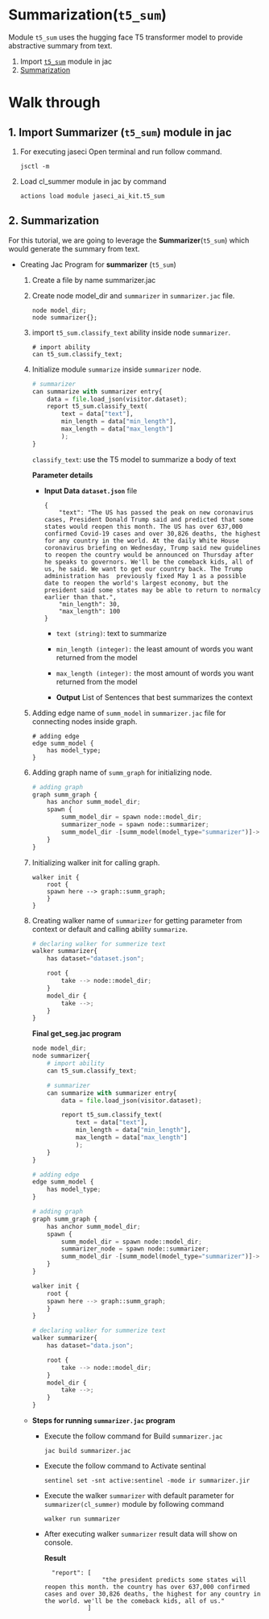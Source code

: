 # **Summarization(`t5_sum`)**

Module `t5_sum` uses the hugging face T5 transformer model to provide abstractive summary from text.

1. Import [`t5_sum`](#1-import-summarizer-t5_sum-module-in-jac) module in jac
2. [Summarization](#2-summarization)

# **Walk through**

## **1. Import Summarizer (`t5_sum`) module in jac**
1. For executing jaseci Open terminal and run follow command.
    ```
    jsctl -m
    ```
2.  Load cl_summer module in jac by command
    ```
    actions load module jaseci_ai_kit.t5_sum
    ```


## **2. Summarization**
For this tutorial, we are going to leverage the **Summarizer**(`t5_sum`) which would generate the summary from text.

* Creating Jac Program for **summarizer** (`t5_sum`)

    1. Create a file by name summarizer.jac
    2. Create node model_dir and `summarizer` in `summarizer.jac` file.

        ```
        node model_dir;
        node summarizer{};
        ```
    3. import `t5_sum.classify_text` ability inside node `summarizer`.

        ```
        # import ability
        can t5_sum.classify_text;
        ```

    4. Initialize module `summarize` inside `summarizer` node.

        ```python
        # summarizer
        can summarize with summarizer entry{
            data = file.load_json(visitor.dataset);
            report t5_sum.classify_text(
                text = data["text"],
                min_length = data["min_length"],
                max_length = data["max_length"]
                );
        }
        ```
        `classify_text`: use the T5 model to summarize a body of text

        **Parameter details**
        * **Input Data**  **`dataset.json`** file

            ```
            {
                "text": "The US has passed the peak on new coronavirus cases, President Donald Trump said and predicted that some states would reopen this month. The US has over 637,000 confirmed Covid-19 cases and over 30,826 deaths, the highest for any country in the world. At the daily White House coronavirus briefing on Wednesday, Trump said new guidelines to reopen the country would be announced on Thursday after he speaks to governors. We'll be the comeback kids, all of us, he said. We want to get our country back. The Trump administration has  previously fixed May 1 as a possible date to reopen the world's largest economy, but the president said some states may be able to return to normalcy earlier than that.",
                "min_length": 30,
                "max_length": 100
            }
            ```
            * `text (string)`: text to summarize
            * `min_length (integer):` the least amount of words you want returned from the model
            * `max_length (integer):` the most amount of words you want returned from the model

            * **Output**
            List of Sentences that best summarizes the context

    5. Adding edge name of `summ_model` in `summarizer.jac` file for connecting nodes inside graph.
        ```
        # adding edge
        edge summ_model {
            has model_type;
        }
        ```
    6. Adding graph name of `summ_graph` for initializing node.
        ```python
        # adding graph
        graph summ_graph {
            has anchor summ_model_dir;
            spawn {
                summ_model_dir = spawn node::model_dir;
                summarizer_node = spawn node::summarizer;
                summ_model_dir -[summ_model(model_type="summarizer")]-> summarizer_node;
            }
        }
        ```
    7. Initializing walker init for calling graph.
        ```
        walker init {
            root {
            spawn here --> graph::summ_graph;
            }
        }
        ```
    8. Creating walker name of `summarizer` for getting parameter from context or default and calling ability `summarize`.
        ```python
        # declaring walker for summerize text
        walker summarizer{
            has dataset="dataset.json";

            root {
                take --> node::model_dir;
            }
            model_dir {
                take -->;
            }
        }
        ```
        **Final get_seg.jac program**
        ```python
        node model_dir;
        node summarizer{
            # import ability
            can t5_sum.classify_text;

            # summarizer
            can summarize with summarizer entry{
                data = file.load_json(visitor.dataset);

                report t5_sum.classify_text(
                    text = data["text"],
                    min_length = data["min_length"],
                    max_length = data["max_length"]
                    );
            }
        }

        # adding edge
        edge summ_model {
            has model_type;
        }

        # adding graph
        graph summ_graph {
            has anchor summ_model_dir;
            spawn {
                summ_model_dir = spawn node::model_dir;
                summarizer_node = spawn node::summarizer;
                summ_model_dir -[summ_model(model_type="summarizer")]-> summarizer_node;
            }
        }

        walker init {
            root {
            spawn here --> graph::summ_graph;
            }
        }

        # declaring walker for summerize text
        walker summarizer{
            has dataset="data.json";

            root {
                take --> node::model_dir;
            }
            model_dir {
                take -->;
            }
        }
        ```
    * **Steps for running `summarizer.jac` program**

        * Execute the follow command for Build `summarizer.jac`

            ```
            jac build summarizer.jac
            ```
        * Execute the follow command to Activate sentinal

            ```
            sentinel set -snt active:sentinel -mode ir summarizer.jir
            ```
        * Execute the walker `summarizer` with default parameter for `summarizer(cl_summer)` module by following command
            ```
            walker run summarizer
            ```
        * After executing walker `summarizer` result data will show on console.

            **Result**
            ```
              "report": [
                            "the president predicts some states will reopen this month. the country has over 637,000 confirmed cases and over 30,826 deaths, the highest for any country in the world. we'll be the comeback kids, all of us."
                        ]
            ```